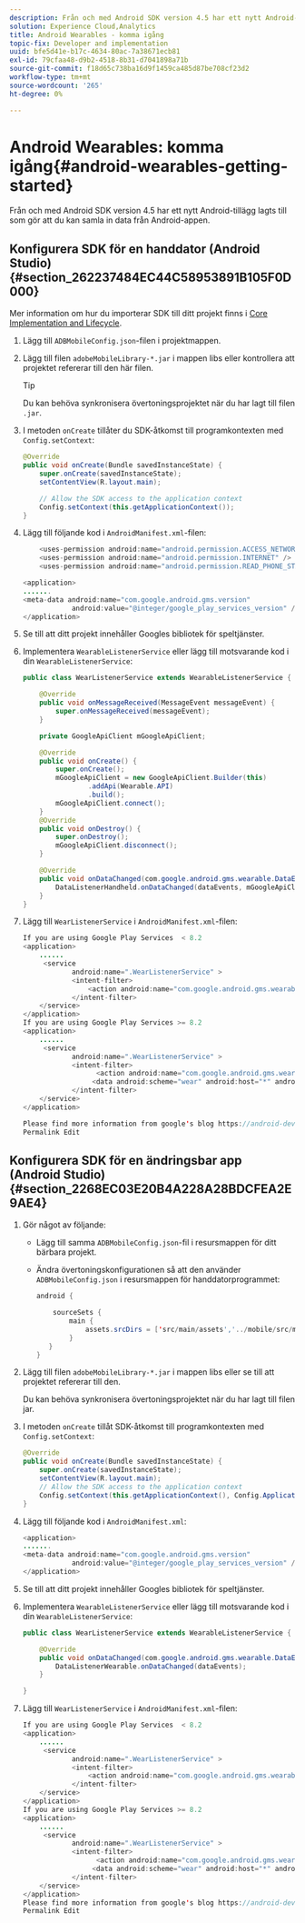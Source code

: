 ```yaml
---
description: Från och med Android SDK version 4.5 har ett nytt Android-tillägg lagts till som gör att du kan samla in data från Android-appen.
solution: Experience Cloud,Analytics
title: Android Wearables - komma igång
topic-fix: Developer and implementation
uuid: bfe5d41e-b17c-4634-80ac-7a38671ecb81
exl-id: 79cfaa48-d9b2-4518-8b31-d7041898a71b
source-git-commit: f18d65c738ba16d9f1459ca485d87be708cf23d2
workflow-type: tm+mt
source-wordcount: '265'
ht-degree: 0%

---
```


# Android Wearables: komma igång{#android-wearables-getting-started}

Från och med Android SDK version 4.5 har ett nytt Android-tillägg lagts till som gör att du kan samla in data från Android-appen.

## Konfigurera SDK för en handdator (Android Studio) {#section_262237484EC44C58953891B105F0D000}

Mer information om hur du importerar SDK till ditt projekt finns i [Core Implementation and Lifecycle](/help/android/getting-started/dev-qs.md).

1. Lägg till `ADBMobileConfig.json`-filen i projektmappen.
1. Lägg till filen `adobeMobileLibrary-*.jar` i mappen libs eller kontrollera att projektet refererar till den här filen.

   >[!TIP]
   >
   >Du kan behöva synkronisera övertoningsprojektet när du har lagt till filen `.jar`.

1. I metoden `onCreate` tillåter du SDK-åtkomst till programkontexten med `Config.setContext`:

   ```java
   @Override 
   public void onCreate(Bundle savedInstanceState) { 
       super.onCreate(savedInstanceState); 
       setContentView(R.layout.main); 
   
       // Allow the SDK access to the application context 
       Config.setContext(this.getApplicationContext()); 
   }
   ```

1. Lägg till följande kod i `AndroidManifest.xml`-filen:

   ```java
       <uses-permission android:name="android.permission.ACCESS_NETWORK_STATE" /> 
       <uses-permission android:name="android.permission.INTERNET" /> 
       <uses-permission android:name="android.permission.READ_PHONE_STATE" /> 
   
   <application> 
   ....... 
   <meta-data android:name="com.google.android.gms.version" 
               android:value="@integer/google_play_services_version" /> 
   </application>
   ```

1. Se till att ditt projekt innehåller Googles bibliotek för speltjänster.
1. Implementera `WearableListenerService` eller lägg till motsvarande kod i din `WearableListenerService`:

   ```java
   public class WearListenerService extends WearableListenerService { 
   
       @Override 
       public void onMessageReceived(MessageEvent messageEvent) { 
           super.onMessageReceived(messageEvent); 
       } 
   
       private GoogleApiClient mGoogleApiClient; 
   
       @Override 
       public void onCreate() { 
           super.onCreate(); 
           mGoogleApiClient = new GoogleApiClient.Builder(this) 
                   .addApi(Wearable.API) 
                   .build(); 
           mGoogleApiClient.connect(); 
       } 
       @Override 
       public void onDestroy() { 
           super.onDestroy(); 
           mGoogleApiClient.disconnect(); 
       } 
   
       @Override 
       public void onDataChanged(com.google.android.gms.wearable.DataEventBuffer dataEvents) { 
           DataListenerHandheld.onDataChanged(dataEvents, mGoogleApiClient, this); 
       } 
   }
   ```

1. Lägg till `WearListenerService` i `AndroidManifest.xml`-filen:

   ```java
   If you are using Google Play Services  < 8.2 
   <application> 
       ...... 
        <service 
               android:name=".WearListenerService" > 
               <intent-filter> 
                   <action android:name="com.google.android.gms.wearable.BIND_LISTENER" /> 
               </intent-filter> 
       </service> 
   </application> 
   If you are using Google Play Services >= 8.2 
   <application> 
       ...... 
        <service 
               android:name=".WearListenerService" > 
               <intent-filter> 
                     <action android:name="com.google.android.gms.wearable.DATA_CHANGED" /> 
                    <data android:scheme="wear" android:host="*" android:pathPrefix="/abdmobile" /> 
               </intent-filter> 
       </service> 
   </application> 
   
   Please find more information from google's blog https://android-developers.googleblog.com/2016/04/deprecation-of-bindlistener.html. 
   Permalink Edit
   ```

## Konfigurera SDK för en ändringsbar app (Android Studio) {#section_2268EC03E20B4A228A28BDCFEA2E9AE4}

1. Gör något av följande:

   * Lägg till samma `ADBMobileConfig.json`-fil i resursmappen för ditt bärbara projekt.
   * Ändra övertoningskonfigurationen så att den använder `ADBMobileConfig.json` i resursmappen för handdatorprogrammet:

      ```java
      android { 
      
          sourceSets { 
              main { 
                  assets.srcDirs = ['src/main/assets','../mobile/src/main/assets'] 
              } 
         } 
      }
      ```

1. Lägg till filen `adobeMobileLibrary-*.jar` i mappen libs eller se till att projektet refererar till den.

   Du kan behöva synkronisera övertoningsprojektet när du har lagt till filen jar.

1. I metoden `onCreate` tillåt SDK-åtkomst till programkontexten med `Config.setContext`:

   ```java
   @Override 
   public void onCreate(Bundle savedInstanceState) { 
       super.onCreate(savedInstanceState); 
       setContentView(R.layout.main);      
       // Allow the SDK access to the application context 
       Config.setContext(this.getApplicationContext(), Config.ApplicationType.APPLICATION_TYPE_WEARABLE); 
   }
   ```

1. Lägg till följande kod i `AndroidManifest.xml`:

   ```java
   <application> 
   ....... 
   <meta-data android:name="com.google.android.gms.version" 
               android:value="@integer/google_play_services_version" /> 
   </application>
   ```

1. Se till att ditt projekt innehåller Googles bibliotek för speltjänster.
1. Implementera `WearableListenerService` eller lägg till motsvarande kod i din `WearableListenerService`:

   ```java
   public class WearListenerService extends WearableListenerService { 
   
       @Override 
       public void onDataChanged(com.google.android.gms.wearable.DataEventBuffer dataEvents) { 
           DataListenerWearable.onDataChanged(dataEvents); 
       } 
   
   }
   ```

1. Lägg till `WearListenerService` i `AndroidManifest.xml`-filen:

   ```java
   If you are using Google Play Services  < 8.2 
   <application> 
       ...... 
        <service 
               android:name=".WearListenerService" > 
               <intent-filter> 
                   <action android:name="com.google.android.gms.wearable.BIND_LISTENER" /> 
               </intent-filter> 
       </service> 
   </application> 
   If you are using Google Play Services >= 8.2 
   <application> 
       ...... 
        <service 
               android:name=".WearListenerService" > 
               <intent-filter> 
                     <action android:name="com.google.android.gms.wearable.DATA_CHANGED" /> 
                    <data android:scheme="wear" android:host="*" android:pathPrefix="/abdmobile" /> 
               </intent-filter> 
       </service> 
   </application> 
   Please find more information from google's blog https://android-developers.googleblog.com/2016/04/deprecation-of-bindlistener.html. 
   Permalink Edit
   ```
